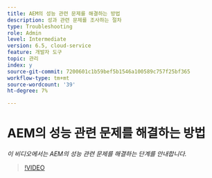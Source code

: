 ```yaml
---
title: AEM의 성능 관련 문제를 해결하는 방법
description: 성과 관련 문제를 조사하는 절차
type: Troubleshooting
role: Admin
level: Intermediate
version: 6.5, cloud-service
feature: 개발자 도구
topic: 관리
index: y
source-git-commit: 7200601c1b59bef5b1546a100589c757f25bf365
workflow-type: tm+mt
source-wordcount: '39'
ht-degree: 7%

---
```



# AEM의 성능 관련 문제를 해결하는 방법

*이 비디오에서는 AEM의 성능 관련 문제를 해결하는 단계를 안내합니다.*

>[!VIDEO](https://video.tv.adobe.com/v/335472?quality=9&learn=on)